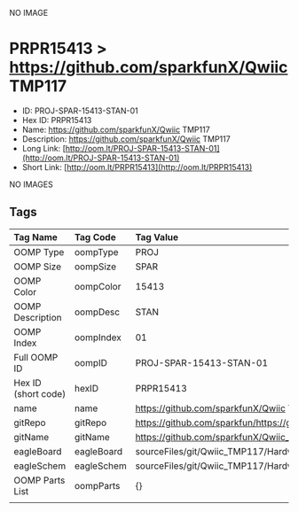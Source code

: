 


  
NO IMAGE  
# PRPR15413 > https://github.com/sparkfunX/Qwiic TMP117

- ID: PROJ-SPAR-15413-STAN-01
- Hex ID: PRPR15413
- Name: https://github.com/sparkfunX/Qwiic TMP117
- Description: https://github.com/sparkfunX/Qwiic TMP117
- Long Link: [http://oom.lt/PROJ-SPAR-15413-STAN-01](http://oom.lt/PROJ-SPAR-15413-STAN-01)
- Short Link: [http://oom.lt/PRPR15413](http://oom.lt/PRPR15413)
  
NO IMAGES  
## Tags
  

|Tag Name|Tag Code|Tag Value|
| :--- | :--- | :--- |
|OOMP Type|oompType|PROJ|
|OOMP Size|oompSize|SPAR|
|OOMP Color|oompColor|15413|
|OOMP Description|oompDesc|STAN|
|OOMP Index|oompIndex|01|
|Full OOMP ID|oompID|PROJ-SPAR-15413-STAN-01|
|Hex ID (short code)|hexID|PRPR15413|
|name|name|https://github.com/sparkfunX/Qwiic TMP117|
|gitRepo|gitRepo|https://github.com/sparkfun/https://github.com/sparkfunX/Qwiic_TMP117|
|gitName|gitName|https://github.com/sparkfunX/Qwiic_TMP117|
|eagleBoard|eagleBoard|sourceFiles/git/Qwiic_TMP117/Hardware/Qwiic_TMP117.brd|
|eagleSchem|eagleSchem|sourceFiles/git/Qwiic_TMP117/Hardware/Qwiic_TMP117.sch|
|OOMP Parts List|oompParts|{}|
||||

